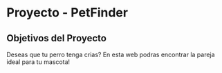
# Proyecto - PetFinder

## Objetivos del Proyecto

Deseas que tu perro tenga crias? En esta web podras encontrar la pareja ideal para tu mascota!
